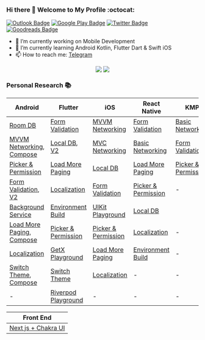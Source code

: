 ### Hi there 👋 Welcome to My Profile :octocat:

[![Outlook Badge](https://img.shields.io/badge/-Outlook-blue?style=for-the-badge&logoColor=white&logo=microsoft-outlook)](mailto:yoesuv@hotmail.co.id)
[![Google Play Badge](https://img.shields.io/badge/Google_Play-414141?style=for-the-badge&logo=google-play&logoColor=white)](https://play.google.com/store/apps/developer?id=BOYO)
[![Twitter Badge](https://img.shields.io/badge/X-%23000000.svg?style=for-the-badge&logo=X&logoColor=white)](https://twitter.com/yoesuv)
[![Goodreads Badge](https://img.shields.io/badge/Goodreads-372213?style=for-the-badge&logo=goodreads&logoColor=white)](https://www.goodreads.com/user/show/63565430-yusuf-saifudin)

- 🔭 I’m currently working on Mobile Development
- 🌱 I’m currently learning Android Kotlin, Flutter Dart & Swift iOS
- 📫 How to reach me: [Telegram](https://t.me/yoesuv)  

</p>
<p align="center">
  <img align="center" src="https://github-readme-stats.vercel.app/api?username=yoesuv&count_private=true&show_icons=true&hide_border=true" />
  <img align="center" src="https://github-readme-stats.vercel.app/api/top-langs/?username=yoesuv&count_private=true&show_icons=true&hide_border=true" />
</p>

### Personal Research :books: ###
| Android | Flutter | iOS | React Native | KMP |
| --- | --- | --- | --- | --- |
| [Room DB](https://github.com/yoesuv/android-room-example)  | [Form Validation](https://github.com/yoesuv/Login-Bloc-Library) | [MVVM Networking](https://github.com/yoesuv/iOS-MVVM-Networking) | [Form Validation](https://github.com/yoesuv/RN-Form-Validation) | [Basic Networking](https://github.com/yoesuv/KMP-Basic-Networking) |
| [MVVM Networking](https://github.com/yoesuv/android-kotlin-mvvm-networking), [Compose](https://github.com/yoesuv/Android-Compose-Networking) | [Local DB](https://github.com/yoesuv/Flutter-Local-DB), [V2](https://github.com/yoesuv/Flutter-Note-DB) | [MVC Networking](https://github.com/yoesuv/iOS-MVC-Networking) | [Basic Networking](https://github.com/yoesuv/RN-Basic-Networking) | [Form Validation](https://github.com/yoesuv/KMP-Form-Validation) |
| [Picker & Permission](https://github.com/yoesuv/android-file-picker-example) | [Load More Paging](https://github.com/yoesuv/Flutter-Load-More-Paging) | [Local DB](https://github.com/yoesuv/iOS-Local-DB) | [Load More Paging](https://github.com/yoesuv/RN-Load-More-Paging) | [Picker & Permission](https://github.com/yoesuv/KMP-Picker-Permission) |
| [Form Validation](https://github.com/yoesuv/Form-Live-Data-Binding), [V2](https://github.com/yoesuv/Android-Form-Validation-Compose) | [Localization](https://github.com/yoesuv/Flutter-App-Language) | [Form Validation](https://github.com/yoesuv/iOS-Form-Validation) | [Picker & Permission](https://github.com/yoesuv/RN-Picker-Permission) | - |
| [Background Service](https://github.com/yoesuv/Android-Background-Service) | [Environment Build](https://github.com/yoesuv/Flutter-Build-Environment) |  [UIKit Playground](https://github.com/yoesuv/UIKit-Playground) | [Local DB](https://github.com/yoesuv/RN-Local-DB) |
| [Load More Paging](https://github.com/yoesuv/Android-Load-More-Paging), [Compose](https://github.com/yoesuv/Android-Load-More-Paging-Compose) | [Picker & Permission](https://github.com/yoesuv/Flutter-Picker-Permission) | [Picker & Permission](https://github.com/yoesuv/iOS-Picker-Permission) | [Localization](https://github.com/yoesuv/RN-App-Language) | - |
| [Localization](https://github.com/yoesuv/Android-App-Language) | [GetX Playground](https://github.com/yoesuv/GetX-Playground) | [Load More Paging](https://github.com/yoesuv/iOS-Load-More-Paging-SwiftUI) | [Environment Build](https://github.com/yoesuv/RN-Build-Environment) | - |
| [Switch Theme](https://github.com/yoesuv/Android-Switch-Theme), [Compose](https://github.com/yoesuv/Android-Switch-Theme-Compose) | [Switch Theme](https://github.com/yoesuv/Flutter-Switch-Theme) | [Localization](https://github.com/yoesuv/iOS-App-Language) | - | - |
| - | [Riverpod Playground](https://github.com/yoesuv/Riverpod-Playground) | - | - | - |


| Front End |
| :---: |
| [Next js + Chakra UI](https://github.com/yoesuv/Next-Chakra) |